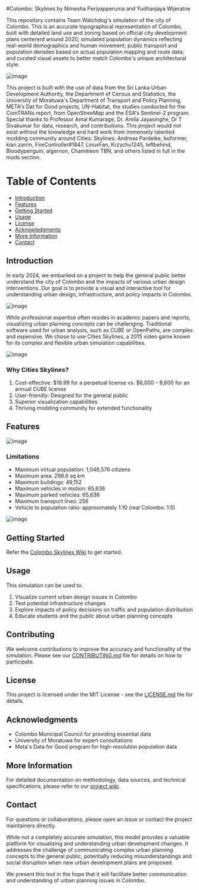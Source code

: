 #Colombo: Skylines
by Nimesha Periyapperuma and Yudhanjaya Wijeratne

This repository contains Team Watchdog's simulation of the city of Colombo. This is an accurate topographical representation of Colombo, built with detailed land use and zoning based on official city development plans centererd around 2020; simulated population dynamics reflecting real-world demographics and human movement; public transport and population densites based on actual population mapping and route data; and curated visual assets to better match Colombo's unique architectural style. 

![image](https://github.com/user-attachments/assets/ce65de82-8c8c-4251-b90d-90727196ba2d)

This project is built with the use of data from the Sri Lanka Urban Development Authority, the Department of Census and Statistics, the University of Moratuwa's Department of Transport and Policy Planning, META's Dat for Good projects, UN-Habitat, the studies conducted for the ComTRANs report, from OpenStreeMap and the ESA's Sentinel-2 program. Special thanks to Professor Amal Kumarage, Dr. Amila Jayasinghe, Dr T Sivakumar for data, research, and contributions. This project would not exist without the knowledge and hard work from immensely talented modding community around Cities: Skylines: Andreas Pardeike, boformer, kian.zarrin, FireController#1847, LinuxFan, Krzychu1245, leftbehind, Bloodypenguin, algernon, Chamëleon TBN, and others listed in full in the mods section.    


# Table of Contents

- [Introduction](#introduction)
- [Features](#features)
- [Getting Started](#getting-started)
- [Usage](#usage)
- [License](#license)
- [Acknowledgments](#acknowledgments)
- [More Information](#more-information)
- [Contact](#contact)

## Introduction

In early 2024, we embarked on a project to help the general public better understand the city of Colombo and the impacts of various urban design interventions.  Our goal is to provide a visual and interactive tool for understanding urban design, infrastructure, and policy impacts in Colombo.

![image](https://github.com/user-attachments/assets/b0008508-d0f8-4f9e-ae4e-e0d9275c3fd0)


While professional expertise often resides in academic papers and reports, visualizing urban planning concepts can be challenging. Traditional software used for urban analysis, such as CUBE or OpenPaths, are complex and expensive. We chose to use Cities Skylines, a 2015 video game known for its complex and flexible urban simulation capabilities.

![image](https://github.com/user-attachments/assets/e33b971b-e53b-4119-ac32-2bf28dd44722)


### Why Cities Skylines?

1. Cost-effective: $19.99 for a perpetual license vs. $6,000 – 8,600 for an annual CUBE license
2. User-friendly: Designed for the general public
3. Superior visualization capabilities
4. Thriving modding community for extended functionality


## Features



![image](https://github.com/user-attachments/assets/54ea5597-5655-40a5-9163-4cddce554fff)


### Limitations

- Maximum virtual population: 1,048,576 citizens
- Maximum area: 298.6 sq km
- Maximum buildings: 49,152
- Maximum vehicles in motion: 65,636
- Maximum parked vehicles: 65,636
- Maximum transport lines: 256
- Vehicle to population ratio: approximately 1:10 (real Colombo: 1:5)

![image](https://github.com/user-attachments/assets/a35daf52-8f46-45f5-a855-5cca4130d557)

## Getting Started
Refer the [Colombo Skylines Wiki](https://github.com/team-watchdog/colombo-skylines/wiki/Setting-up) to get started.

## Usage

This simulation can be used to:

1. Visualize current urban design issues in Colombo
2. Test potential infrastructure changes
3. Explore impacts of policy decisions on traffic and population distribution
4. Educate students and the public about urban planning concepts

## Contributing

We welcome contributions to improve the accuracy and functionality of the simulation. Please see our [CONTRIBUTING.md](CONTRIBUTING.md) file for details on how to participate.

## License

This project is licensed under the MIT License - see the [LICENSE.md](LICENSE.md) file for details.

## Acknowledgments

- Colombo Municipal Council for providing essential data
- University of Moratuwa for expert consultations
- Meta's Data for Good program for high-resolution population data

## More Information

For detailed documentation on methodology, data sources, and technical specifications, please refer to our [project wiki](https://github.com/team-watchdog/colombo-skylines/wiki).

## Contact

For questions or collaborations, please open an issue or contact the project maintainers directly.

While not a completely accurate simulation, this model provides a valuable platform for visualizing and understanding urban development changes. It addresses the challenge of communicating complex urban planning concepts to the general public, potentially reducing misunderstandings and social disruption when new urban development plans are proposed.

We present this tool in the hope that it will facilitate better communication and understanding of urban planning issues in Colombo.
